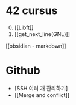 # 42 cursus
0. [[Libft]]
1. [[get_next_line(GNL)]]


[[obsidian - markdown]]

# Github
- [SSH 여러 개 관리하기]
- [[Merge and conflict]]

